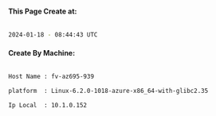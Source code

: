 
   
#### This Page Create at:

```bash

2024-01-18 - 08:44:43 UTC

```

#### Create By Machine:

```bash

Host Name : fv-az695-939

platform  : Linux-6.2.0-1018-azure-x86_64-with-glibc2.35

Ip Local  : 10.1.0.152

```

